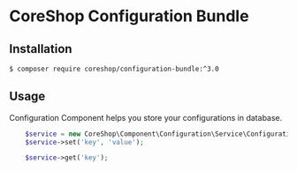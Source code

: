 # CoreShop Configuration Bundle

## Installation
```bash
$ composer require coreshop/configuration-bundle:^3.0
```

## Usage

Configuration Component helps you store your configurations in database.

```php
    $service = new CoreShop\Component\Configuration\Service\ConfigurationService($doctrineEntityManager, $configRepo, $configFactory);
    $service->set('key', 'value');

    $service->get('key');
```
